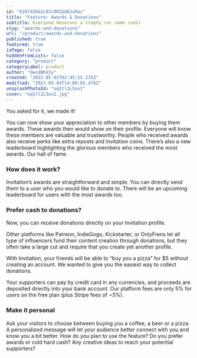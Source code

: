 ```yaml
---
id: "626f45bb2c83c001bd62a9ac"
title: "Feature: Awards & Donations"
subtitle: Everyone deserves a trophy (or some cash)
slug: "awards-and-donations"
url: "/product/awards-and-donations"
published: true
featured: true
isPage: false
hiddenFromLists: false
category: "product"
categoryLabel: product
author: "Owc4NhV2y"
created: "2022-05-02T02:45:15.215Z"
modified: "2022-05-04T14:00:05.476Z"
unsplashPhotoId: "oqStl2L5oxI"
cover: "oqStl2L5oxI.jpg"
---
```

You asked for it, we made it!

You can now show your appreciation to other members by buying them awards. These awards then would show on their profile. Everyone will know these members are valuable and trustworthy. People who received awards also receive perks like extra reposts and Invitation coins. There’s also a new leaderboard highlighting the glorious members who received the most awards. Our hall of fame.

### How does it work?

Invitation’s awards are straightforward and simple. You can directly send them to a user who you would like to donate to. There will be an upcoming leaderboard for users with the most awards too.

### Prefer cash to donations?&nbsp;

Now, you can receive donations directly on your Invitation profile.

Other platforms like Patreon, IndieGogo, Kickstarter, or OnlyFrens let all type of influencers fund their content creation through donations, but they often take a large cut and require that you create yet another profile.

With Invitation, your friends will be able to “buy you a pizza” for $5 without creating an account. We wanted to give you the easiest way to collect donations.

Your supporters can pay by credit card in any currencies, and proceeds are deposited directly into your bank account. Our platform fees are only 5% for users on the free plan (plus Stripe fees of ~3%).

### Make it personal

Ask your visitors to choose between buying you a coffee, a beer or a pizza. A personalized message will let your audience better connect with you and know you a bit better. How do you plan to use the feature? Do you prefer awards or cold hard cash? Any creative ideas to reach your potential supporters?